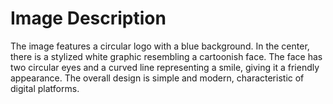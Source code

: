 # Image Description

The image features a circular logo with a blue background. In the center, there is a stylized white graphic resembling a cartoonish face. The face has two circular eyes and a curved line representing a smile, giving it a friendly appearance. The overall design is simple and modern, characteristic of digital platforms.